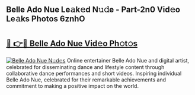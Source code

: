 ## Belle Ado Nue Le𝚊k𝚎d N𝚞𝚍e - Part-2n0 Vid𝚎o Le𝚊ks Photos 6znhO

# <h2><a href="http://fb11s0w.evod.top/?m=Belle+Ado+Nue">🔗 👉🔴 Belle Ado Nue Vid𝚎o Ph𝚘t𝚘s</a></h2>

[![Belle Ado Nue N𝚞d𝚎s](https://i.imgur.com/8V9OHl7.gif)](http://fb11s0w.evod.top/?m=Belle+Ado+Nue)
Online entertainer Belle Ado Nue and digital artist, celebrated for disseminating dance and lifestyle content through collaborative dance performances and short videos. Inspiring individual Belle Ado Nue, celebrated for their remarkable achievements and commitment to making a positive impact on the world. 
